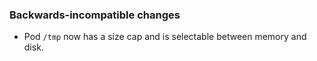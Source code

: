 <!-- Delete the sections that don't apply -->

### Backwards-incompatible changes

- Pod `/tmp` now has a size cap and is selectable between memory and disk.
